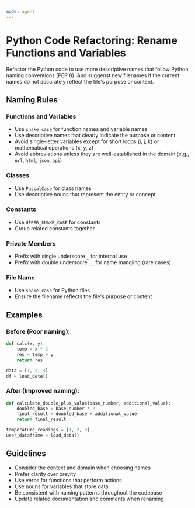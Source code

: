 ```yaml
---
mode: agent
---
```


# Python Code Refactoring: Rename Functions and Variables

Refactor the Python code to use more descriptive names that follow Python naming conventions (PEP 8).
And suggenst new filenames if the current names do not accurately reflect the file's purpose or content.

## Naming Rules

### Functions and Variables
- Use `snake_case` for function names and variable names
- Use descriptive names that clearly indicate the purpose or content
- Avoid single-letter variables except for short loops (i, j, k) or mathematical operations (x, y, z)
- Avoid abbreviations unless they are well-established in the domain (e.g., `url`, `html`, `json`, `api`)

### Classes
- Use `PascalCase` for class names
- Use descriptive nouns that represent the entity or concept

### Constants
- Use `UPPER_SNAKE_CASE` for constants
- Group related constants together

### Private Members
- Prefix with single underscore `_` for internal use
- Prefix with double underscore `__` for name mangling (rare cases)

### File Name
- Use `snake_case` for Python files
- Ensure the filename reflects the file's purpose or content

## Examples

### Before (Poor naming):
```python
def calc(x, y):
    temp = x * 2
    res = temp + y
    return res

data = [1, 2, 3]
df = load_data()
```

### After (Improved naming):
```python
def calculate_double_plus_value(base_number, additional_value):
    doubled_base = base_number * 2
    final_result = doubled_base + additional_value
    return final_result

temperature_readings = [1, 2, 3]
user_dataframe = load_data()
```

## Guidelines
- Consider the context and domain when choosing names
- Prefer clarity over brevity
- Use verbs for functions that perform actions
- Use nouns for variables that store data
- Be consistent with naming patterns throughout the codebase
- Update related documentation and comments when renaming